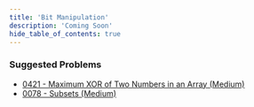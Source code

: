 ```yaml
---
title: 'Bit Manipulation'
description: 'Coming Soon'
hide_table_of_contents: true
---
```


### Suggested Problems

* [0421 - Maximum XOR of Two Numbers in an Array (Medium)](../solutions/0400-0499/maximum-xor-of-two-numbers-in-an-array)
* [0078 - Subsets (Medium)](../solutions/0000-0099/subsets-medium)
